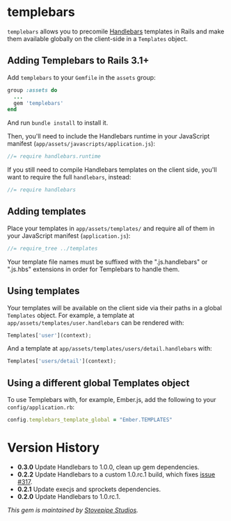# templebars

`templebars` allows you to precomile [Handlebars][handlebars] templates
in Rails and make them available globally on the client-side in a
`Templates` object.

## Adding Templebars to Rails 3.1+

Add `templebars` to your `Gemfile` in the `assets` group:

```ruby
group :assets do
  ...
  gem 'templebars'
end
```

And run `bundle install` to install it.

Then, you'll need to include the Handlebars runtime in your JavaScript
manifest (`app/assets/javascripts/application.js`):

```javascript
//= require handlebars.runtime
```

If you still need to compile Handlebars templates on the client side,
you'll want to require the full `handlebars`, instead:

```javascript
//= require handlebars
```

## Adding templates

Place your templates in `app/assets/templates/` and require all of them
in your JavaScript manifest (`application.js`):

```javascript
//= require_tree ../templates
```

Your template file names must be suffixed with the ".js.handlebars" or
".js.hbs" extensions in order for Templebars to handle them.

## Using templates

Your templates will be available on the client side via their paths in a
global `Templates` object. For example, a template at
`app/assets/templates/user.handlebars` can be rendered with:

```javascript
Templates['user'](context);
```

And a template at `app/assets/templates/users/detail.handlebars` with:

```javascript
Templates['users/detail'](context);
```

## Using a different global Templates object

To use Templebars with, for example, Ember.js, add the following to your
`config/application.rb`:

```ruby
config.templebars_template_global = "Ember.TEMPLATES"
```

# Version History

* **0.3.0** Update Handlebars to 1.0.0, clean up gem dependencies.
* **0.2.2** Update Handlebars to a custom 1.0.rc.1 build, which fixes [issue #317](https://github.com/wycats/handlebars.js/issues/317).
* **0.2.1** Update execjs and sprockets dependencies.
* **0.2.0** Update Handlebars to 1.0.rc.1.

*This gem is maintained by [Stovepipe Studios][stovepipe].*

[stovepipe]: http://www.stovepipestudios.com
[handlebars]: http://handlebarsjs.com/

